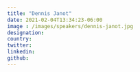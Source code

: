 ```yaml
---
title: "Dennis Janot"
date: 2021-02-04T13:34:23-06:00
image : /images/speakers/dennis-janot.jpg
designation: 
country: 
twitter: 
linkedin: 
github: 
---
```


